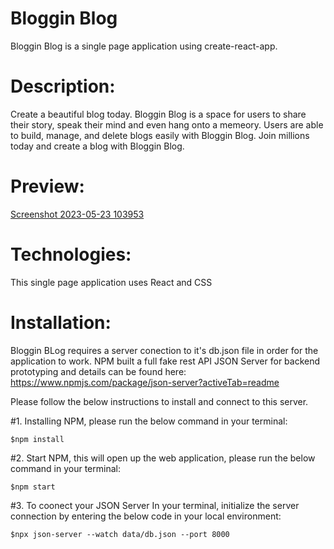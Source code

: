 # Bloggin Blog
Bloggin Blog is a single page application using create-react-app. 

# Description:
Create a beautiful blog today. Bloggin Blog is a space for users to share their story, speak their mind and even hang onto a memeory. Users are able to build, manage, and delete blogs easily with Bloggin Blog. Join millions today and create a blog with Bloggin Blog.

# Preview:
[Screenshot 2023-05-23 103953](https://github.com/Amii911/bloggin-blog/assets/121322907/7454eea4-170c-455d-a1cf-b9050432457b)


# Technologies:
This single page application uses React and CSS

# Installation:
Bloggin BLog requires a server conection to it's db.json file in order for the application to work. NPM built a full fake rest API JSON Server for backend prototyping and details can be found here: https://www.npmjs.com/package/json-server?activeTab=readme

Please follow the below instructions to install and connect to this server.

#1. Installing NPM, please run the below command in your terminal:

    $npm install
    
#2. Start NPM, this will open up the web application, please run the below command in your terminal:

    $npm start
    
#3. To coonect your JSON Server In your terminal, initialize the server connection by entering the below code in your local environment:

    $npx json-server --watch data/db.json --port 8000
    
